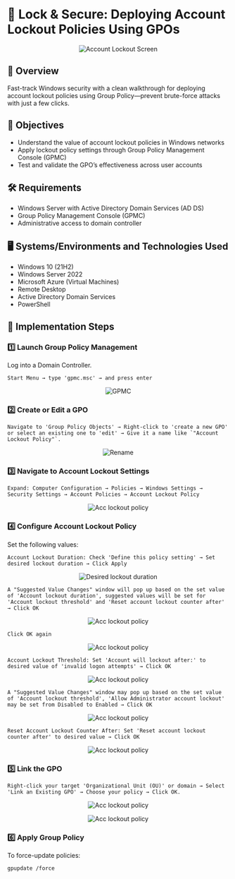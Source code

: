 # 🔐 Lock & Secure: Deploying Account Lockout Policies Using GPOs

<p align="center">
<img src="https://i.imgur.com/97OPyMe.jpeg" alt="Account Lockout Screen"/>
</p>

## 📘 Overview
Fast-track Windows security with a clean walkthrough for deploying account lockout policies using Group Policy—prevent brute-force attacks with just a few clicks.

## 🎯 Objectives
- Understand the value of account lockout policies in Windows networks
- Apply lockout policy settings through Group Policy Management Console (GPMC)
- Test and validate the GPO’s effectiveness across user accounts

## 🛠️ Requirements
- Windows Server with Active Directory Domain Services (AD DS)
- Group Policy Management Console (GPMC)
- Administrative access to domain controller

## 🖥️ Systems/Environments and Technologies Used
- Windows 10 (21H2)
- Windows Server 2022
- Microsoft Azure (Virtual Machines)
- Remote Desktop
- Active Directory Domain Services
- PowerShell

## 📂 Implementation Steps

### 1️⃣ Launch Group Policy Management
Log into a Domain Controller.
```plaintext
Start Menu → type 'gpmc.msc' → and press enter
```
<p align="center"> <img src="https://i.imgur.com/ipcoMQU.png" alt="GPMC"/> </p>

### 2️⃣ Create or Edit a GPO
```plaintext
Navigate to 'Group Policy Objects' → Right-click to 'create a new GPO' or select an existing one to 'edit' → Give it a name like `"Account Lockout Policy"`.
```
<p align="center"> <img src="https://i.imgur.com/Ep9d6Uo.png" alt="Rename"/> </p>

### 3️⃣ Navigate to Account Lockout Settings  
```plaintext
Expand: Computer Configuration → Policies → Windows Settings → Security Settings → Account Policies → Account Lockout Policy
```
<p align="center"> <img src="https://i.imgur.com/kEPOXyX.png" alt="Acc lockout policy"/> </p>

### 4️⃣ Configure Account Lockout Policy
Set the following values:
```
Account Lockout Duration: Check 'Define this policy setting' → Set desired lockout duration → Click Apply
```
<p align="center"> <img src="https://i.imgur.com/I5G0Ilu.png" alt="Desired lockout duration"/> </p>

```
A "Suggested Value Changes" window will pop up based on the set value of 'Account lockout duration', suggested values will be set for 'Account lockout threshold' and 'Reset account lockout counter after' → Click OK
```

<p align="center"> <img src="https://i.imgur.com/DNF6XeN.png" alt="Acc lockout policy"/> </p>

```
Click OK again
```
<p align="center"> <img src="https://i.imgur.com/cjUwybR.png" alt="Acc lockout policy"/> </p>

```
Account Lockout Threshold: Set 'Account will lockout after:' to desired value of 'invalid logon attempts' → Click OK
```
<p align="center"> <img src="https://i.imgur.com/OPeOEnp.png" alt="Acc lockout policy"/> </p>

```
A "Suggested Value Changes" window may pop up based on the set value of 'Account lockout threshold', 'Allow Administrator account lockout' may be set from Disabled to Enabled → Click OK
```
<p align="center"> <img src="https://i.imgur.com/8qqeRjZ.png" alt="Acc lockout policy"/> </p>

```
Reset Account Lockout Counter After: Set 'Reset account lockout counter after' to desired value → Click OK
```
<p align="center"> <img src="https://i.imgur.com/Zv1Y2ef.png" alt="Acc lockout policy"/> </p>

### 5️⃣ Link the GPO
```
Right-click your target 'Organizational Unit (OU)' or domain → Select 'Link an Existing GPO' → Choose your policy → Click OK.
```
<p align="center"> <img src="https://i.imgur.com/jeXjkMb.png" alt="Acc lockout policy"/> </p>

<p align="center"> <img src="https://i.imgur.com/VOlupQ7.png" alt="Acc lockout policy"/> </p>

### 6️⃣ Apply Group Policy
To force-update policies:  
```bash
gpupdate /force
